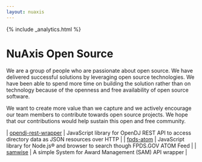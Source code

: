 ```yaml
---
layout: nuaxis
---
```


{% include _analytics.html %}

# NuAxis Open Source

We are a group of people who are passionate about open source. We have delivered successful solutions by leveraging open source technologies. We have been able to spend more time on building the solution rather than on technology because of the openness and free availability of open source software.

We want to create more value than we capture and we actively encourage our team members to contribute towards open source projects. We hope that our contributions would help sustain this open and free community.

| [opendj-rest-wrapper](https://github.com/NuAxis/opendj-rest-wrapper) | JavaScript library for OpenDJ REST API to access directory data as JSON resources over HTTP |
| [fpds-atom](https://github.com/NuAxis/fpds-atom) | JavaScript library for Node.js® and browser to search though FPDS.GOV ATOM Feed | 
| [samwise](https://github.com/NuAxis/samwise) | A simple System for Award Management (SAM) API wrapper | 
